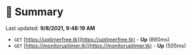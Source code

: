 # 📖 Summary
Last updated: **9/8/2021, 9:48:19 AM**

- `GET` [https://uptimerfree.tk](https://uptimerfree.tk) - **Up** (860ms)
- `GET` [https://monitoruptimer.tk](https://monitoruptimer.tk) - **Up** (505ms)
